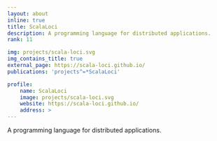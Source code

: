 ```yaml
---
layout: about
inline: true
title: ScalaLoci
description: A programming language for distributed applications.
rank: 11

img: projects/scala-loci.svg
img_contains_title: true
external_page: https://scala-loci.github.io/
publications: 'projects^=*ScalaLoci'

profile:
    name: ScalaLoci
    image: projects/scala-loci.svg
    website: https://scala-loci.github.io/
    address: >
---
```


A programming language for distributed applications.
